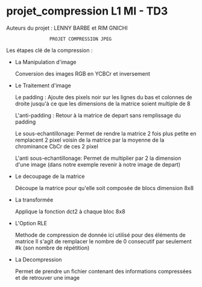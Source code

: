 # projet_compression L1 MI - TD3 


Auteurs du projet : LENNY BARBE et RIM GNICHI 



                    PROJET COMPRESSION JPEG



Les étapes clé de la compression :



- La Manipulation d'image 

    Conversion des images RGB en YCBCr et inversement

- Le Traitement d'image 

    Le padding :
        Ajoute des pixels noir sur les lignes du bas et colonnes de droite jusqu'à ce que les dimensions de la matrice soient multiple de 8

    L'anti-padding :
        Retour à la matrice de depart sans remplissage du padding

    Le sous-echantillonage:
        Permet de rendre la matrice 2 fois plus petite en remplacent 2 pixel voisin de la matrice par la moyenne de la chrominance CbCr de ces 2 pixel
        
    L'anti sous-echantillonage:
        Permet de multiplier par 2 la dimension d'une image (dans notre exemple revenir à notre image de depart) 

- Le decoupage de la matrice

    Découpe la matrice pour qu'elle soit composée de blocs dimension 8x8

- La transformée

    Applique la fonction dct2 à chaque bloc 8x8


- L'Option RLE

    Methode de compression de donnée ici utilisé pour des éléments de matrice
    Il s'agit de remplacer le nombre de 0 consecutif par seulement #k (son nombre de répétition)

- La Decompression 


    Permet de prendre un fichier contenant des informations compressées et de retrouver une image


